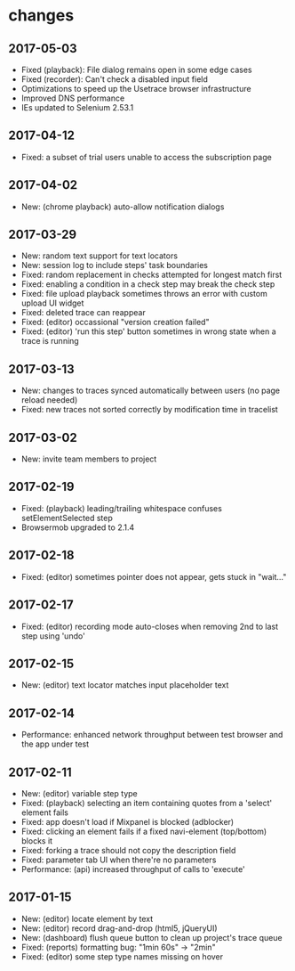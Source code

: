 # changes

## 2017-05-03
* Fixed (playback): File dialog remains open in some edge cases
* Fixed (recorder): Can't check a disabled input field
* Optimizations to speed up the Usetrace browser infrastructure
* Improved DNS performance
* IEs updated to Selenium 2.53.1

## 2017-04-12
* Fixed: a subset of trial users unable to access the subscription page

## 2017-04-02
* New: (chrome playback) auto-allow notification dialogs

## 2017-03-29
* New: random text support for text locators
* New: session log to include steps' task boundaries
* Fixed: random replacement in checks attempted for longest match first
* Fixed: enabling a condition in a check step may break the check step
* Fixed: file upload playback sometimes throws an error with custom upload UI widget
* Fixed: deleted trace can reappear
* Fixed: (editor) occassional "version creation failed"
* Fixed: (editor) 'run this step' button sometimes in wrong state when a trace is running

## 2017-03-13
* New: changes to traces synced automatically between users (no page reload needed)
* Fixed: new traces not sorted correctly by modification time in tracelist

## 2017-03-02
* New: invite team members to project

## 2017-02-19
* Fixed: (playback) leading/trailing whitespace confuses setElementSelected step
* Browsermob upgraded to 2.1.4

## 2017-02-18
* Fixed: (editor) sometimes pointer does not appear, gets stuck in "wait..."

## 2017-02-17
* Fixed: (editor) recording mode auto-closes when removing 2nd to last step using 'undo'

## 2017-02-15
* New: (editor) text locator matches input placeholder text

## 2017-02-14
* Performance: enhanced network throughput between test browser and the app under test

## 2017-02-11
* New: (editor) variable step type
* Fixed: (playback) selecting an item containing quotes from a 'select' element fails
* Fixed: app doesn't load if Mixpanel is blocked (adblocker)
* Fixed: clicking an element fails if a fixed navi-element (top/bottom) blocks it  
* Fixed: forking a trace should not copy the description field
* Fixed: parameter tab UI when there're no parameters
* Performance: (api) increased throughput of calls to 'execute'

## 2017-01-15
* New: (editor) locate element by text
* New: (editor) record drag-and-drop (html5, jQueryUI)
* New: (dashboard) flush queue button to clean up project's trace queue
* Fixed: (reports) formatting bug: "1min 60s" -> "2min"
* Fixed: (editor) some step type names missing on hover

